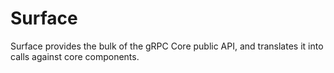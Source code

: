 # Surface

Surface provides the bulk of the gRPC Core public API, and translates it into
calls against core components.
